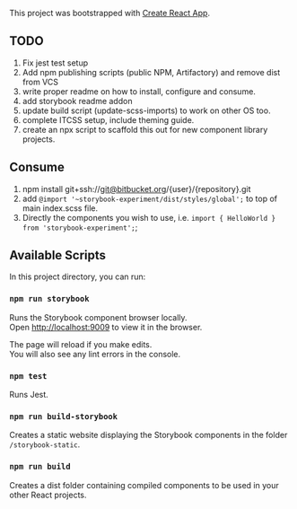 This project was bootstrapped with [Create React App](https://github.com/facebook/create-react-app).

## TODO

1. Fix jest test setup
2. Add npm publishing scripts (public NPM, Artifactory) and remove dist from VCS
3. write proper readme on how to install, configure and consume.
4. add storybook readme addon
5. update build script (update-scss-imports) to work on other OS too.
6. complete ITCSS setup, include theming guide.
7. create an npx script to scaffold this out for new component library projects.

## Consume

1. npm install git+ssh://git@bitbucket.org/{user}/{repository}.git
2. add `@import '~storybook-experiment/dist/styles/global';` to top of main index.scss file.
3. Directly the components you wish to use, i.e. `import { HelloWorld } from 'storybook-experiment';`;

## Available Scripts

In this project directory, you can run:

### `npm run storybook`

Runs the Storybook component browser locally.<br>
Open [http://localhost:9009](http://localhost:9009) to view it in the browser.

The page will reload if you make edits.<br>
You will also see any lint errors in the console.

### `npm test`

Runs Jest.

### `npm run build-storybook`

Creates a static website displaying the Storybook components in the folder `/storybook-static`.

### `npm run build`

Creates a dist folder containing compiled components to be used in your other React projects.
